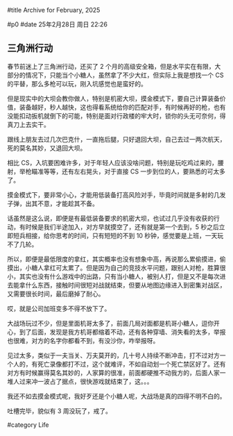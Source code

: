 #title Archive for February, 2025

#p0
#date 25年2月28日 周日 22:26

## 三角洲行动

春节前迷上了三角洲行动，还买了 2 个月的高级安全箱，但是水平实在有限，大部分的情况下，只能当个小糖人，虽然拿了不少大红，但实际上我是想找一个 CS 的平替，那么多枪可以玩，刚入坑感觉也是蛮好的。

但是现实中的大坝会教你做人，特别是机密大坝，摸金模式下，要自己计算装备价值，装备越好，秒人越快，这也得看系统给你的匹配对手，有时候再好的枪，也有没能扣动扳机就倒下的可能，特别是面对行政楼的牢大时，锁你的头无可奈何，得真刀上去实干。

跟线上朋友去过几次巴克什，一直拖后腿，只好退回大坝，自己去过一两次航天，死的莫名其妙，又退回大坝。

相比 CS，入坑要困难许多，对于年轻人应该没啥问题，特别是玩吃鸡过来的，腰射，举枪瞄准等等，还有左右晃头，对于直接 CS 一步到位的人，要熟悉的可太多了。

摸金模式下，要非常小心，才能用低装备打高风险对手，毕竟时间就是多射的几发子弹，出其不意，才能趁其不备。

话虽然是这么说，即便是有最低装备要求的机密大坝，也试过几乎没有收获的行动，有时候是我们半途加入，对方早就摸空了，还有就是第一个去到，5 秒之后立即短兵相接，给你思考的时间，只有短短的不到 10 秒钟，感觉要是上班，一天玩不了几轮。

所以，即便是最低限度的拿红，其实概率也没有想象中高，再说那么累偷摸进，偷摸出，小糖人拿红可太累了。但是因为自己的竞技水平问题，跟别人对枪，胜算很小，其实也没有什么游戏中的出路，只有当小糖人，被别人打，但是又不是每次进去能拿什么东西，接触时间很短对战就结束，但要从地图边缘进入到密集对战区，又需要很长时间，最后磨掉了耐心。

哎，就是公司加班变多不得不放下了。

大战场玩过不少，但是里面机哥太多了，前面几局对面都是机哥小糖人，逗你开心，到了后面，发现是我方机哥都缩着不动，还有各种穿墙、消失看的太多，举报也很难，对方的名字你都看不到，有没沙你，咋举报呀。

见过太多，类似于一夫当关、万夫莫开的，几十号人持续不断冲击，打不过对方一个人的，有死亡录像都打不过，这个就难评，不如自动划一个死亡禁区好了。还有对方有时候赢得莫名其妙的，人家算的很准，前面都硬推不动我方的，后面人家一堆人过来冲一波占了据点，很快游戏就结束了，这。。。

我还不如去摸金模式呢，我好歹还是个小糖人呢，大战场是真的四得不明不白的。

吐槽完毕，貌似有 3 周没玩了，戒了。

#category Life